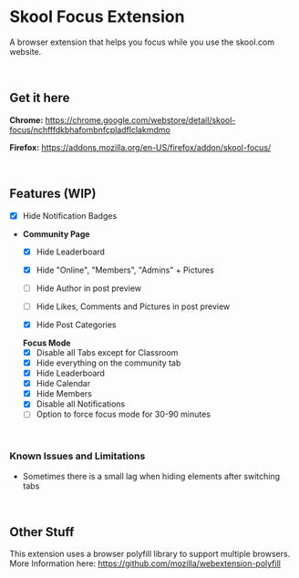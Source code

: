 # Skool Focus Extension
A browser extension that helps you focus while you use the skool.com website.

<br>

## Get it here
**Chrome:** https://chrome.google.com/webstore/detail/skool-focus/nchfffdkbhafombnfcpladflclakmdmo

**Firefox:** https://addons.mozilla.org/en-US/firefox/addon/skool-focus/

<br>

## Features (WIP)
- [x] Hide Notification Badges
  
- **Community Page**
  - [x] Hide Leaderboard
  - [x] Hide "Online", "Members", "Admins" + Pictures
  - [ ] Hide Author in post preview
  - [ ] Hide Likes, Comments and Pictures in post preview
  - [x] Hide Post Categories

 
  **Focus Mode**
  - [x] Disable all Tabs except for Classroom
  - [x] Hide everything on the community tab
  - [x] Hide Leaderboard
  - [x] Hide Calendar
  - [x] Hide Members
  - [x] Disable all Notifications
  - [ ] Option to force focus mode for 30-90 minutes
  
<br>

### Known Issues and Limitations
- Sometimes there is a small lag when hiding elements after switching tabs

<br>

## Other Stuff
This extension uses a browser polyfill library to support multiple browsers.
More Information here: https://github.com/mozilla/webextension-polyfill
